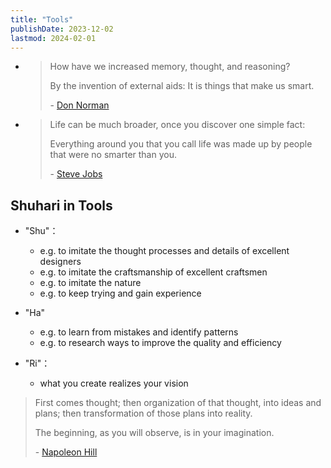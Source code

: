 ```yaml
---
title: "Tools"
publishDate: 2023-12-02
lastmod: 2024-02-01
---
```


- > How have we increased memory, thought, and reasoning?
  >
  > By the invention of external aids: It is things that make us smart.
  >
  > \- [Don Norman](https://www.goodreads.com/quotes/10444097-how-have-we-increased-memory-thought-and-reasoning-by-the)

- > Life can be much broader, once you discover one simple fact:
  >
  > Everything around you that you call life was made up by people that were no
  > smarter than you.
  >
  > \- [Steve Jobs](https://www.goodreads.com/quotes/9737780-steve-jobs-when-you-grow-up-you-tend-to-get)

## Shuhari in Tools

- "Shu"：

  - e.g. to imitate the thought processes and details of excellent designers
  - e.g. to imitate the craftsmanship of excellent craftsmen
  - e.g. to imitate the nature
  - e.g. to keep trying and gain experience

- "Ha"

  - e.g. to learn from mistakes and identify patterns
  - e.g. to research ways to improve the quality and efficiency

- "Ri"：

  - what you create realizes your vision

> First comes thought; then organization of that thought, into ideas and
> plans; then transformation of those plans into reality.
>
> The beginning, as you will observe, is in your imagination.
>
> \- [Napoleon Hill](https://www.goodreads.com/quotes/458242-first-comes-thought-then-organization-of-that-thought-into-ideas)
